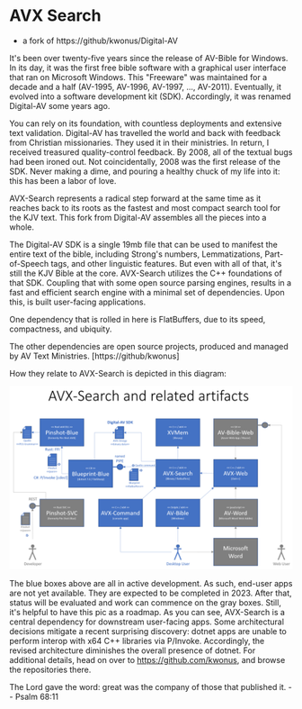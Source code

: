 # AVX Search

- a fork of https://github/kwonus/Digital-AV

It's been over twenty-five years since the release of AV-Bible for Windows. In its day, it was the first free bible software with a graphical user interface that ran on Microsoft Windows. This "Freeware" was maintained for a decade and a half (AV-1995, AV-1996, AV-1997, ..., AV-2011). Eventually, it evolved into a software development kit (SDK). Accordingly, it was renamed Digital-AV some years ago.

You can rely on its foundation, with countless deployments and extensive text validation. Digital-AV has travelled the world and back with feedback from Christian missionaries. They used it in their ministries. In return, I received treasured quality-control feedback. By 2008, all of the textual bugs had been ironed out. Not coincidentally, 2008 was the first release of the SDK. Never making a dime, and pouring a healthy chuck of my life into it: this has been a labor of love.

AVX-Search represents a radical step forward at the same time as it reaches back to its roots as the fastest and most compact search tool for the KJV text. This fork from Digital-AV assembles all the pieces into a whole.

The Digital-AV SDK is a single 19mb file that can be used to manifest the entire text of the bible, including Strong's numbers, Lemmatizations, Part-of-Speech tags, and other linguistic features. But even with all of that, it's still the KJV Bible at the core. AVX-Search utilizes the C++ foundations of that SDK. Coupling that with some open source parsing engines, results in a fast and efficient search engine with a minimal set of dependencies. Upon this, is built user-facing applications.

One dependency that is rolled in here is FlatBuffers, due to its speed, compactness, and ubiquity.

The other dependencies are open source projects, produced and managed by AV Text Ministries. [https://github/kwonus]

How they relate to AVX-Search is depicted in this diagram:

![](AVXSearch/AVXSearch-context.png)

The blue boxes above are all in active development. As such, end-user apps are not yet available. They are expected to be completed in 2023. After that, status will be evaluated and work can commence on the gray boxes.  Still, it's helpful to have this pic as a roadmap. As you can see, AVX-Search is a central dependency for downstream user-facing apps. Some architectural decisions mitigate a recent surprising discovery: dotnet apps are unable to perform interop with x64 C++ libraries via P/Invoke. Accordingly, the revised architecture diminishes the overall presence of dotnet. For additional details, head on over to  https://github.com/kwonus, and browse the repositories there.

The Lord gave the word: great was the company of those that published it. -- Psalm 68:11
